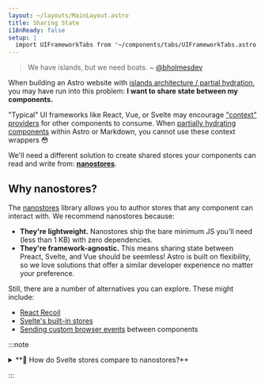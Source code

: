 ```yaml
---
layout: ~/layouts/MainLayout.astro
title: Sharing State
i18nReady: false
setup: |
  import UIFrameworkTabs from '~/components/tabs/UIFrameworkTabs.astro'
---
```


> We have islands, but we need boats. ~ [@bholmesdev](https://twitter.com/BHolmesDev)

When building an Astro website with [islands architecture / partial hydration](/en/core-concepts/partial-hydration/), you may have run into this problem: **I want to share state between my components.**

"Typical" UI frameworks like React, Vue, or Svelte may encourage ["context" providers](https://reactjs.org/docs/context.html) for other components to consume. When [partially hydrating components](/en/core-concepts/framework-components/#hydrating-interactive-components) within Astro or Markdown, you cannot use these context wrappers 😳

We'll need a different solution to create shared stores your components can read and write from: [**nanostores**](https://github.com/nanostores/nanostores).

## Why nanostores?

The [nanostores](https://github.com/nanostores/nanostores) library allows you to author stores that any component can interact with. We recommend nanostores because:
- **They're lightweight.** Nanostores ship the bare minimum JS you'll need (less than 1 KB) with zero dependencies.
- **They're framework-agnostic.** This means sharing state between Preact, Svelte, and Vue should be seemless! Astro is built on flexibility, so we love solutions that offer a similar developer experience no matter your preference.

Still, there are a number of alternatives you can explore. These might include:
- [React Recoil](https://recoiljs.org/)
- [Svelte's built-in stores](https://svelte.dev/tutorial/writable-stores)
- [Sending custom browser events](https://developer.mozilla.org/en-US/docs/Web/Events/Creating_and_triggering_events) between components

:::note

<details>
<summary>**🙋 How do Svelte stores compare to nanostores?**</summary>

**Nanostores and [Svelte stores](https://svelte.dev/tutorial/writable-stores) are very similar!** If you want to avoid third party libraries, [Svelte stores](https://svelte.dev/tutorial/writable-stores) should allow cross-island state sharing out-of-the-box. Still, you might prefer nanostores if a) you like their add-ons for ["objects"](https://github.com/nanostores/nanostores#maps) and [async state](https://github.com/nanostores/nanostores#lazy-stores), or b) you want to communicate between Svelte and other UI frameworks like Preact or Vue.
</details>

:::
